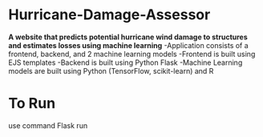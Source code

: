 # Hurricane-Damage-Assessor
**A website that predicts potential hurricane wind damage to structures and estimates losses using machine learning**
-Application consists of a frontend, backend, and 2 machine learning models
-Frontend is built using EJS templates 
-Backend is built using Python Flask
-Machine Learning models are built using Python (TensorFlow, scikit-learn) and R

# To Run
use command Flask run
